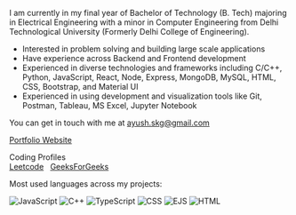 I am currently in my final year of Bachelor of Technology (B. Tech) majoring in Electrical Engineering with a minor in Computer Engineering from Delhi Technological University (Formerly Delhi College of Engineering).

- Interested in problem solving and building large scale applications
- Have experience across Backend and Frontend development
- Experienced in diverse technologies and frameworks including C/C++, Python, JavaScript, React, Node, Express, MongoDB, MySQL, HTML, CSS, Bootstrap, and Material UI
- Experienced in using development and visualization tools like Git, Postman, Tableau, MS Excel, Jupyter Notebook

You can get in touch with me at ayush.skg@gmail.com

<a href="https://ayushkumargupta.vercel.app/">Portfolio Website</a>

Coding Profiles
<br>
<a href="https://leetcode.com/Ayush0202/">Leetcode</a> 
&nbsp;
<a href="https://auth.geeksforgeeks.org/user/ayush0202/?utm_source=geeksforgeeks&utm_medium=my_profile&utm_campaign=auth_user">GeeksForGeeks</a>

Most used languages across my projects:

![JavaScript](https://img.shields.io/static/v1?style=flat-square&label=%E2%A0%80&color=555&labelColor=%23f1e05a&message=JavaScript%EF%B8%B156.8%25)
![C++](https://img.shields.io/static/v1?style=flat-square&label=%E2%A0%80&color=555&labelColor=%23f34b7d&message=C%2B%2B%EF%B8%B112.6%25)
![TypeScript](https://img.shields.io/static/v1?style=flat-square&label=%E2%A0%80&color=555&labelColor=%233178c6&message=TypeScript%EF%B8%B110.4%25)
![CSS](https://img.shields.io/static/v1?style=flat-square&label=%E2%A0%80&color=555&labelColor=%23563d7c&message=CSS%EF%B8%B110.1%25)
![EJS](https://img.shields.io/static/v1?style=flat-square&label=%E2%A0%80&color=555&labelColor=%23a91e50&message=EJS%EF%B8%B17%25)
![HTML](https://img.shields.io/static/v1?style=flat-square&label=%E2%A0%80&color=555&labelColor=%23e34c26&message=HTML%EF%B8%B12.8%25)

